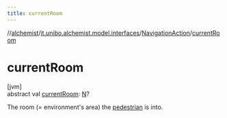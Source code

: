 ```yaml
---
title: currentRoom
---
```

//[alchemist](../../../index.html)/[it.unibo.alchemist.model.interfaces](../index.html)/[NavigationAction](index.html)/[currentRoom](current-room.html)



# currentRoom



[jvm]\
abstract val [currentRoom](current-room.html): [N](index.html)?



The room (= environment's area) the [pedestrian](pedestrian.html) is into.




